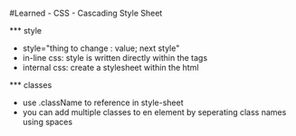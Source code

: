 #Learned - CSS - Cascading Style Sheet


*** style

* style="thing to change : value; next style"
* in-line css: style is written directly within the tags
* internal css: create a stylesheet within the html

*** classes

* use .className to reference in style-sheet
* you can add multiple classes to en element by seperating class names using spaces